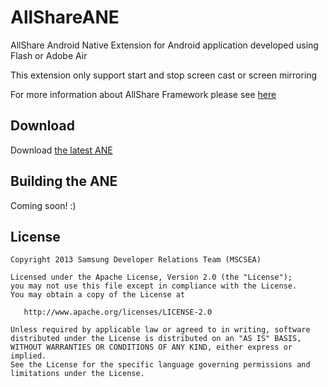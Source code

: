 AllShareANE
===========

AllShare Android Native Extension for Android application developed using Flash or Adobe Air

This extension only support start and stop screen cast or screen mirroring

For more information about AllShare Framework please see [here][1]



Download
--------

Download [the latest ANE][2]


Building the ANE
----------------

Coming soon! :)



License
--------

    Copyright 2013 Samsung Developer Relations Team (MSCSEA)

    Licensed under the Apache License, Version 2.0 (the "License");
    you may not use this file except in compliance with the License.
    You may obtain a copy of the License at

       http://www.apache.org/licenses/LICENSE-2.0

    Unless required by applicable law or agreed to in writing, software
    distributed under the License is distributed on an "AS IS" BASIS,
    WITHOUT WARRANTIES OR CONDITIONS OF ANY KIND, either express or implied.
    See the License for the specific language governing permissions and
    limitations under the License.


 [1]: http://developer.samsung.com/allshare-framework
 [2]: http://goo.gl/ADa4vy
